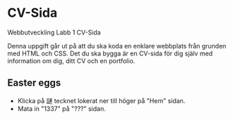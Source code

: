 # CV-Sida
Webbutveckling Labb 1 CV-Sida 

Denna uppgift går ut på att du ska koda en enklare webbplats från grunden med HTML och CSS. Det du ska bygga är en CV-sida för dig själv med information om dig, ditt CV och en portfolio.

## Easter eggs
* Klicka på 謎 tecknet lokerat ner till höger på "Hem" sidan.
* Mata in "1337" på "???" sidan.